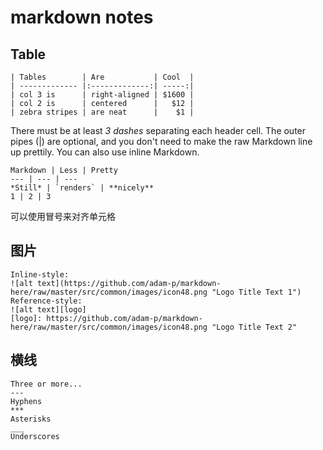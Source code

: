 # markdown notes

<!--
ID: 1b09e105-ab90-4779-bf36-c55811471009
Status: publish
Date: 2017-05-30T12:52:00
Modified: 2017-05-30T12:52:00
wp_id: 623
-->

## Table

```
| Tables        | Are           | Cool  |
| ------------- |:-------------:| -----:|
| col 3 is      | right-aligned | $1600 |
| col 2 is      | centered      |   $12 |
| zebra stripes | are neat      |    $1 |
```
There must be at least *3 dashes* separating each header cell. The outer pipes (|) are optional, and you don't need to make the raw Markdown line up prettily. You can also use inline Markdown.

```
Markdown | Less | Pretty
--- | --- | ---
*Still* | `renders` | **nicely**
1 | 2 | 3
```

可以使用冒号来对齐单元格

## 图片

```
Inline-style: 
![alt text](https://github.com/adam-p/markdown-here/raw/master/src/common/images/icon48.png "Logo Title Text 1")
Reference-style: 
![alt text][logo]
[logo]: https://github.com/adam-p/markdown-here/raw/master/src/common/images/icon48.png "Logo Title Text 2"
```

## 横线

```
Three or more...
---
Hyphens
***
Asterisks
___
Underscores
```